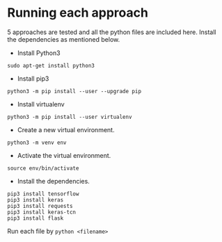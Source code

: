 # Running each approach
5 approaches are tested and all the python files are included here.
Install the dependencies as mentioned below.
* Install Python3
```
sudo apt-get install python3
```
* Install pip3
```
python3 -m pip install --user --upgrade pip
```
* Install virtualenv
```
python3 -m pip install --user virtualenv
```
* Create a new virtual environment.
```
python3 -m venv env
```
* Activate the virtual environment.
```
source env/bin/activate
```

* Install the dependencies.
```
pip3 install tensorflow
pip3 install keras
pip3 install requests
pip3 install keras-tcn
pip3 install flask
```
Run each file by `python <filename>`
